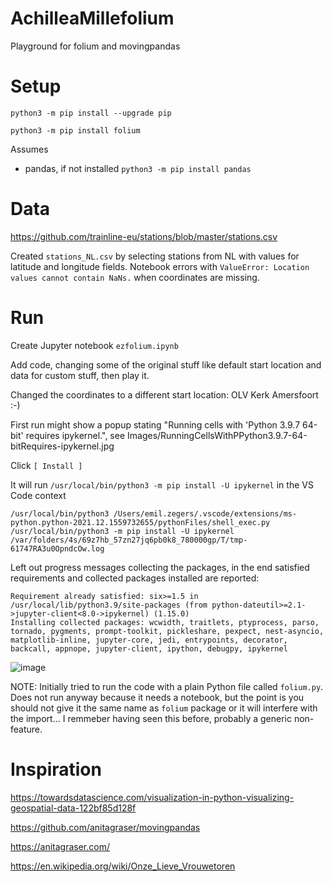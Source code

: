 # AchilleaMillefolium
Playground for folium and movingpandas

# Setup

`python3 -m pip install --upgrade pip`

`python3 -m pip install folium`

Assumes

* pandas, if not installed `python3 -m pip install pandas`

# Data

https://github.com/trainline-eu/stations/blob/master/stations.csv

Created `stations_NL.csv` by selecting stations from NL with values for latitude and longitude fields. Notebook errors with `ValueError: Location values cannot contain NaNs.` when coordinates are missing.

# Run

Create Jupyter notebook `ezfolium.ipynb`

Add code, changing some of the original stuff like default start location and data for custom stuff, then play it.

Changed the coordinates to a different start location: OLV Kerk Amersfoort :-)

First run might show a popup stating "Running cells with 'Python 3.9.7 64-bit' requires ipykernel.", see Images/RunningCellsWithPPython3.9.7-64-bitRequires-ipykernel.jpg

Click `[ Install ]`

It will run `/usr/local/bin/python3 -m pip install -U ipykernel` in the VS Code context

`/usr/local/bin/python3 /Users/emil.zegers/.vscode/extensions/ms-python.python-2021.12.1559732655/pythonFiles/shell_exec.py /usr/local/bin/python3 -m pip install -U ipykernel /var/folders/4s/69z7hb_57zn27jq6pb0k8_780000gp/T/tmp-61747RA3u0OpndcOw.log`

Left out progress messages collecting the packages, in the end satisfied requirements and collected packages installed are reported:

```
Requirement already satisfied: six>=1.5 in /usr/local/lib/python3.9/site-packages (from python-dateutil>=2.1->jupyter-client<8.0->ipykernel) (1.15.0)
Installing collected packages: wcwidth, traitlets, ptyprocess, parso, tornado, pygments, prompt-toolkit, pickleshare, pexpect, nest-asyncio, matplotlib-inline, jupyter-core, jedi, entrypoints, decorator, backcall, appnope, jupyter-client, ipython, debugpy, ipykernel
```

![image](https://user-images.githubusercontent.com/2260360/148051119-ac862c5c-21be-457c-b4c9-7d9f9f4f187c.png)

NOTE: Initially tried to run the code with a plain Python file called `folium.py`. Does not run anyway because it needs a notebook, but the point is you should not give it the same name as `folium` package or it will interfere with the import... I remmeber having seen this before, probably a generic non-feature.

# Inspiration

https://towardsdatascience.com/visualization-in-python-visualizing-geospatial-data-122bf85d128f

https://github.com/anitagraser/movingpandas

https://anitagraser.com/

https://en.wikipedia.org/wiki/Onze_Lieve_Vrouwetoren

